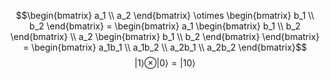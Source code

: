 $$\begin{bmatrix} a_1 \\ a_2 \end{bmatrix} \otimes \begin{bmatrix} b_1 \\ b_2 \end{bmatrix} = \begin{bmatrix} a_1 \begin{bmatrix} b_1 \\ b_2 \end{bmatrix} \\ a_2 \begin{bmatrix} b_1 \\ b_2 \end{bmatrix} \end{bmatrix} = \begin{bmatrix} a_1b_1 \\ a_1b_2 \\ a_2b_1 \\ a_2b_2 \end{bmatrix}$$
$$\vert 1 \rangle \otimes \vert 0 \rangle = \vert 10 \rangle$$
